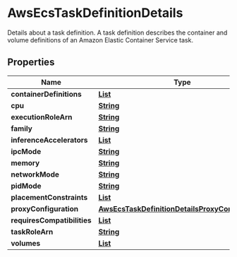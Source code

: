 

# AwsEcsTaskDefinitionDetails

Details about a task definition. A task definition describes the container and volume definitions of an Amazon Elastic Container Service task.

## Properties

| Name | Type | Description | Notes |
|------------ | ------------- | ------------- | -------------|
|**containerDefinitions** | [**List**](List.md) |  |  [optional] |
|**cpu** | [**String**](String.md) |  |  [optional] |
|**executionRoleArn** | [**String**](String.md) |  |  [optional] |
|**family** | [**String**](String.md) |  |  [optional] |
|**inferenceAccelerators** | [**List**](List.md) |  |  [optional] |
|**ipcMode** | [**String**](String.md) |  |  [optional] |
|**memory** | [**String**](String.md) |  |  [optional] |
|**networkMode** | [**String**](String.md) |  |  [optional] |
|**pidMode** | [**String**](String.md) |  |  [optional] |
|**placementConstraints** | [**List**](List.md) |  |  [optional] |
|**proxyConfiguration** | [**AwsEcsTaskDefinitionDetailsProxyConfiguration**](AwsEcsTaskDefinitionDetailsProxyConfiguration.md) |  |  [optional] |
|**requiresCompatibilities** | [**List**](List.md) |  |  [optional] |
|**taskRoleArn** | [**String**](String.md) |  |  [optional] |
|**volumes** | [**List**](List.md) |  |  [optional] |



